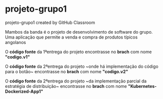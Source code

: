# projeto-grupo1
projeto-grupo1 created by GitHub Classroom

Mambos da banda é o projeto de desenvolvimento de software do grupo. Uma aplicação que permite a venda e compra de produtos típicos angolanos

O **código fonte** da 1ªentrega do projeto encontrasse no **brach** com nome **"codigo.v1"**

O **código fonte** da 2ªentrega do projeto ~onde há implementação do código para o botão~ encontrasse no **brach** com nome **"codigo.v2"**

O **código fonte** da 2ªentrega do projeto ~da implementação parcial da estratégia de distribuição~ encontrasse no **brach** com nome **"Kubernetes-Dockerized-App1"**
